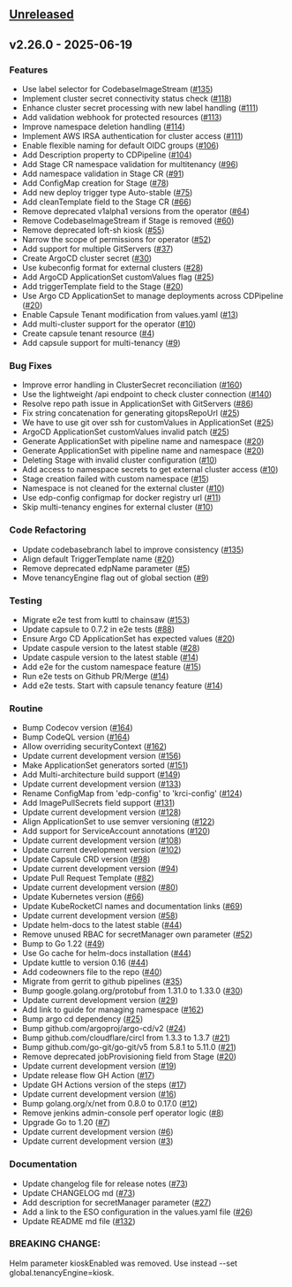 <a name="unreleased"></a>
## [Unreleased]


<a name="v2.26.0"></a>
## v2.26.0 - 2025-06-19
### Features

- Use label selector for CodebaseImageStream ([#135](https://github.com/epam/edp-cd-pipeline-operator/issues/135))
- Implement cluster secret connectivity status check ([#118](https://github.com/epam/edp-cd-pipeline-operator/issues/118))
- Enhance cluster secret processing with new label handling ([#111](https://github.com/epam/edp-cd-pipeline-operator/issues/111))
- Add validation webhook for protected resources ([#113](https://github.com/epam/edp-cd-pipeline-operator/issues/113))
- Improve namespace deletion handling ([#114](https://github.com/epam/edp-cd-pipeline-operator/issues/114))
- Implement AWS IRSA authentication for cluster access ([#111](https://github.com/epam/edp-cd-pipeline-operator/issues/111))
- Enable flexible naming for default OIDC groups ([#106](https://github.com/epam/edp-cd-pipeline-operator/issues/106))
- Add Description property to CDPipeline ([#104](https://github.com/epam/edp-cd-pipeline-operator/issues/104))
- Add Stage CR namespace validation for multitenancy ([#96](https://github.com/epam/edp-cd-pipeline-operator/issues/96))
- Add namespace validation in Stage CR ([#91](https://github.com/epam/edp-cd-pipeline-operator/issues/91))
- Add ConfigMap creation for Stage ([#78](https://github.com/epam/edp-cd-pipeline-operator/issues/78))
- Add new deploy trigger type Auto-stable ([#75](https://github.com/epam/edp-cd-pipeline-operator/issues/75))
- Add cleanTemplate field to the Stage CR ([#66](https://github.com/epam/edp-cd-pipeline-operator/issues/66))
- Remove deprecated v1alpha1 versions from the operator ([#64](https://github.com/epam/edp-cd-pipeline-operator/issues/64))
- Remove CodebaseImageStream if Stage is removed ([#60](https://github.com/epam/edp-cd-pipeline-operator/issues/60))
- Remove deprecated loft-sh kiosk ([#55](https://github.com/epam/edp-cd-pipeline-operator/issues/55))
- Narrow the scope of permissions for operator ([#52](https://github.com/epam/edp-cd-pipeline-operator/issues/52))
- Add support for multiple GitServers ([#37](https://github.com/epam/edp-cd-pipeline-operator/issues/37))
- Create ArgoCD cluster secret ([#30](https://github.com/epam/edp-cd-pipeline-operator/issues/30))
- Use kubeconfig format for external clusters ([#28](https://github.com/epam/edp-cd-pipeline-operator/issues/28))
- Add ArgoCD ApplicationSet customValues flag ([#25](https://github.com/epam/edp-cd-pipeline-operator/issues/25))
- Add triggerTemplate field to the Stage ([#20](https://github.com/epam/edp-cd-pipeline-operator/issues/20))
- Use Argo CD ApplicationSet to manage deployments across CDPipeline ([#20](https://github.com/epam/edp-cd-pipeline-operator/issues/20))
- Enable Capsule Tenant modification from values.yaml ([#13](https://github.com/epam/edp-cd-pipeline-operator/issues/13))
- Add multi-cluster support for the operator ([#10](https://github.com/epam/edp-cd-pipeline-operator/issues/10))
- Create capsule tenant resource ([#4](https://github.com/epam/edp-cd-pipeline-operator/issues/4))
- Add capsule support for multi-tenancy ([#9](https://github.com/epam/edp-cd-pipeline-operator/issues/9))

### Bug Fixes

- Improve error handling in ClusterSecret reconciliation ([#160](https://github.com/epam/edp-cd-pipeline-operator/issues/160))
- Use the lightweight /api endpoint to check cluster connection ([#140](https://github.com/epam/edp-cd-pipeline-operator/issues/140))
- Resolve repo path issue in ApplicationSet with GitServers ([#86](https://github.com/epam/edp-cd-pipeline-operator/issues/86))
- Fix string concatenation for generating gitopsRepoUrl ([#25](https://github.com/epam/edp-cd-pipeline-operator/issues/25))
- We have to use git over ssh for customValues in ApplicationSet ([#25](https://github.com/epam/edp-cd-pipeline-operator/issues/25))
- ArgoCD ApplicationSet customValues invalid patch ([#25](https://github.com/epam/edp-cd-pipeline-operator/issues/25))
- Generate ApplicationSet with pipeline name and namespace ([#20](https://github.com/epam/edp-cd-pipeline-operator/issues/20))
- Generate ApplicationSet with pipeline name and namespace ([#20](https://github.com/epam/edp-cd-pipeline-operator/issues/20))
- Deleting Stage with invalid cluster configuration ([#10](https://github.com/epam/edp-cd-pipeline-operator/issues/10))
- Add access to namespace secrets to get external cluster access ([#10](https://github.com/epam/edp-cd-pipeline-operator/issues/10))
- Stage creation failed with custom namespace ([#15](https://github.com/epam/edp-cd-pipeline-operator/issues/15))
- Namespace is not cleaned for the external cluster ([#10](https://github.com/epam/edp-cd-pipeline-operator/issues/10))
- Use edp-config configmap for docker registry url ([#11](https://github.com/epam/edp-cd-pipeline-operator/issues/11))
- Skip multi-tenancy engines for external cluster ([#10](https://github.com/epam/edp-cd-pipeline-operator/issues/10))

### Code Refactoring

- Update codebasebranch label to improve consistency ([#135](https://github.com/epam/edp-cd-pipeline-operator/issues/135))
- Align default TriggerTemplate name ([#20](https://github.com/epam/edp-cd-pipeline-operator/issues/20))
- Remove deprecated edpName parameter ([#5](https://github.com/epam/edp-cd-pipeline-operator/issues/5))
- Move tenancyEngine flag out of global section ([#9](https://github.com/epam/edp-cd-pipeline-operator/issues/9))

### Testing

- Migrate e2e test from kuttl to chainsaw ([#153](https://github.com/epam/edp-cd-pipeline-operator/issues/153))
- Update capsule to 0.7.2 in e2e tests ([#88](https://github.com/epam/edp-cd-pipeline-operator/issues/88))
- Ensure Argo CD ApplicationSet has expected values ([#20](https://github.com/epam/edp-cd-pipeline-operator/issues/20))
- Update caspule version to the latest stable ([#28](https://github.com/epam/edp-cd-pipeline-operator/issues/28))
- Update caspule version to the latest stable ([#14](https://github.com/epam/edp-cd-pipeline-operator/issues/14))
- Add e2e for the custom namespace feature ([#15](https://github.com/epam/edp-cd-pipeline-operator/issues/15))
- Run e2e tests on Github PR/Merge ([#14](https://github.com/epam/edp-cd-pipeline-operator/issues/14))
- Add e2e tests. Start with capsule tenancy feature ([#14](https://github.com/epam/edp-cd-pipeline-operator/issues/14))

### Routine

- Bump Codecov version ([#164](https://github.com/epam/edp-cd-pipeline-operator/issues/164))
- Bump CodeQL version ([#164](https://github.com/epam/edp-cd-pipeline-operator/issues/164))
- Allow overriding securityContext ([#162](https://github.com/epam/edp-cd-pipeline-operator/issues/162))
- Update current development version ([#156](https://github.com/epam/edp-cd-pipeline-operator/issues/156))
- Make ApplicationSet generators sorted ([#151](https://github.com/epam/edp-cd-pipeline-operator/issues/151))
- Add Multi-architecture build support ([#149](https://github.com/epam/edp-cd-pipeline-operator/issues/149))
- Update current development version ([#133](https://github.com/epam/edp-cd-pipeline-operator/issues/133))
- Rename ConfigMap from 'edp-config' to 'krci-config' ([#124](https://github.com/epam/edp-cd-pipeline-operator/issues/124))
- Add ImagePullSecrets field support ([#131](https://github.com/epam/edp-cd-pipeline-operator/issues/131))
- Update current development version ([#128](https://github.com/epam/edp-cd-pipeline-operator/issues/128))
- Align ApplicationSet to use semver versioning ([#122](https://github.com/epam/edp-cd-pipeline-operator/issues/122))
- Add support for ServiceAccount annotations ([#120](https://github.com/epam/edp-cd-pipeline-operator/issues/120))
- Update current development version ([#108](https://github.com/epam/edp-cd-pipeline-operator/issues/108))
- Update current development version ([#102](https://github.com/epam/edp-cd-pipeline-operator/issues/102))
- Update Capsule CRD version ([#98](https://github.com/epam/edp-cd-pipeline-operator/issues/98))
- Update current development version ([#94](https://github.com/epam/edp-cd-pipeline-operator/issues/94))
- Update Pull Request Template ([#82](https://github.com/epam/edp-cd-pipeline-operator/issues/82))
- Update current development version ([#80](https://github.com/epam/edp-cd-pipeline-operator/issues/80))
- Update Kubernetes version ([#66](https://github.com/epam/edp-cd-pipeline-operator/issues/66))
- Update KubeRocketCI names and documentation links ([#69](https://github.com/epam/edp-cd-pipeline-operator/issues/69))
- Update current development version ([#58](https://github.com/epam/edp-cd-pipeline-operator/issues/58))
- Update helm-docs to the latest stable ([#44](https://github.com/epam/edp-cd-pipeline-operator/issues/44))
- Remove unused RBAC for secretManager own parameter ([#52](https://github.com/epam/edp-cd-pipeline-operator/issues/52))
- Bump to Go 1.22 ([#49](https://github.com/epam/edp-cd-pipeline-operator/issues/49))
- Use Go cache for helm-docs installation ([#44](https://github.com/epam/edp-cd-pipeline-operator/issues/44))
- Update kuttle to version 0.16 ([#44](https://github.com/epam/edp-cd-pipeline-operator/issues/44))
- Add codeowners file to the repo ([#40](https://github.com/epam/edp-cd-pipeline-operator/issues/40))
- Migrate from gerrit to github pipelines ([#35](https://github.com/epam/edp-cd-pipeline-operator/issues/35))
- Bump google.golang.org/protobuf from 1.31.0 to 1.33.0 ([#30](https://github.com/epam/edp-cd-pipeline-operator/issues/30))
- Update current development version ([#29](https://github.com/epam/edp-cd-pipeline-operator/issues/29))
- Add link to guide for managing namespace ([#162](https://github.com/epam/edp-cd-pipeline-operator/issues/162))
- Bump argo cd dependency ([#25](https://github.com/epam/edp-cd-pipeline-operator/issues/25))
- Bump github.com/argoproj/argo-cd/v2 ([#24](https://github.com/epam/edp-cd-pipeline-operator/issues/24))
- Bump github.com/cloudflare/circl from 1.3.3 to 1.3.7 ([#21](https://github.com/epam/edp-cd-pipeline-operator/issues/21))
- Bump github.com/go-git/go-git/v5 from 5.8.1 to 5.11.0 ([#21](https://github.com/epam/edp-cd-pipeline-operator/issues/21))
- Remove deprecated jobProvisioning field from Stage ([#20](https://github.com/epam/edp-cd-pipeline-operator/issues/20))
- Update current development version ([#19](https://github.com/epam/edp-cd-pipeline-operator/issues/19))
- Update release flow GH Action ([#17](https://github.com/epam/edp-cd-pipeline-operator/issues/17))
- Update GH Actions version of the steps ([#17](https://github.com/epam/edp-cd-pipeline-operator/issues/17))
- Update current development version ([#16](https://github.com/epam/edp-cd-pipeline-operator/issues/16))
- Bump golang.org/x/net from 0.8.0 to 0.17.0 ([#12](https://github.com/epam/edp-cd-pipeline-operator/issues/12))
- Remove jenkins admin-console perf operator logic ([#8](https://github.com/epam/edp-cd-pipeline-operator/issues/8))
- Upgrade Go to 1.20 ([#7](https://github.com/epam/edp-cd-pipeline-operator/issues/7))
- Update current development version ([#6](https://github.com/epam/edp-cd-pipeline-operator/issues/6))
- Update current development version ([#3](https://github.com/epam/edp-cd-pipeline-operator/issues/3))

### Documentation

- Update changelog file for release notes ([#73](https://github.com/epam/edp-cd-pipeline-operator/issues/73))
- Update CHANGELOG md ([#73](https://github.com/epam/edp-cd-pipeline-operator/issues/73))
- Add description for secretManager parameter ([#27](https://github.com/epam/edp-cd-pipeline-operator/issues/27))
- Add a link to the ESO configuration in the values.yaml file ([#26](https://github.com/epam/edp-cd-pipeline-operator/issues/26))
- Update README md file ([#132](https://github.com/epam/edp-cd-pipeline-operator/issues/132))

### BREAKING CHANGE:


Helm parameter kioskEnabled was removed. Use instead --set global.tenancyEngine=kiosk.


[Unreleased]: https://github.com/epam/edp-cd-pipeline-operator/compare/v2.26.0...HEAD
